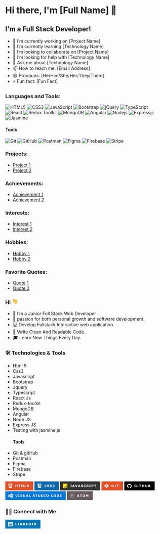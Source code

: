 
# Hi there, I'm [Full Name] 👋

## I'm a Full Stack Developer!

- 🔭 I’m currently working on [Project Name]
- 🌱 I’m currently learning [Technology Name]
- 👯 I’m looking to collaborate on [Project Name]
- 🤔 I’m looking for help with [Technology Name]
- 💬 Ask me about [Technology Name]
- 📫 How to reach me: [Email Address]
- 😄 Pronouns: [He/Him/She/Her/They/Them]
- ⚡ Fun fact: [Fun Fact]

### Languages and Tools:

![HTML5](https://img.shields.io/badge/-HTML5-E34F26?style=flat&logo=html5&logoColor=white)
![CSS3](https://img.shields.io/badge/-CSS3-1572B6?style=flat&logo=css3)
![JavaScript](https://img.shields.io/badge/-JavaScript-black?style=flat&logo=javascript)
![Bootstrap](https://img.shields.io/badge/-Bootstrap-563D7C?style=flat&logo=bootstrap)
![jQuery](https://img.shields.io/badge/-jQuery-black?style=flat&logo=jquery)
![TypeScript](https://img.shields.io/badge/-TypeScript-007ACC?style=flat&logo=typescript)
![React](https://img.shields.io/badge/-React-black?style=flat&logo=react)
![Redux Toolkit](https://img.shields.io/badge/-Redux_Toolkit-764ABC?style=flat&logo=redux)
![MongoDB](https://img.shields.io/badge/-MongoDB-black?style=flat&logo=mongodb)
![Angular](https://img.shields.io/badge/-Angular-DD0031?style=flat&logo=angular)
![Nodejs](https://img.shields.io/badge/-Nodejs-black?style=flat&logo=Node.js)
![Expressjs](https://img.shields.io/badge/-Express.js-black?style=flat)
![Jasmine](https://img.shields.io/badge/-Jasmine-8A4182?style=flat&logo=jasmine)

#### Tools

![Git](https://img.shields.io/badge/-Git-black?style=flat&logo=git)
![GitHub](https://img.shields.io/badge/-GitHub-181717?style=flat&logo=github)
![Postman](https://img.shields.io/badge/-Postman-black?style=flat&logo=postman)
![Figma](https://img.shields.io/badge/-Figma-black?style=flat&logo=figma)
![Firebase](https://img.shields.io/badge/-Firebase-black?style=flat&logo=firebase)
![Stripe](https://img.shields.io/badge/-Stripe-black?style=flat&logo=stripe)

### Projects:

- [Project 1](https://github.com/username/project-name)
- [Project 2](https://github.com/username/project-name)

### Achievements:

- [Achievement 1](https://www.example.com)
- [Achievement 2](https://www.example.com)

### Interests:

- [Interest 1](https://www.example.com)
- [Interest 2](https://www.example.com)

### Hobbies:

- [Hobby 1](https://www.example.com)
- [Hobby 2](https://www.example.com)

### Favorite Quotes:

- [Quote 1](https://www.example.com)
- [Quote 2](https://www.example.com)








###   Hi <img src="images/Hi.gif" width="20"> 

- 🔭 I’m a Junior Full Stack Web Developer .
- 🥰 passion for both personal growth and software development.
- 💻 Develop Fullstack Interactive web application.
- 📝 Write Clean And Readable Code.
- 🎓 Learn New Things Every Day.


### 🛠 Technologies & Tools

  - Html 5
  - Css3
  - Javascript
  - Bootstrap
  - Jquery
  - Typescript
  - React Js
  - Redux-toolkit
  - MongoDB
  - Angular
  - Node JS
  - Express JS	
  - Testing with jasmine.js
     #### Tools
  - Git & gitHub
  - Postman
  - Figma
  - Firebase
  - Stripe

![html5](images/HTML5.png) ![css3](images/CSS3.png) 
![javascript](images/JAVASCRIPT.png) 
![Git](images/GITV.png)  ![Github](images/GITHUB.png) 
![VisualStudioCode](images/VISUALSTUDIO.png) ![Atom](images/ATOM.png)

### 🤝🏻 Connect with Me

<a href="https://www.linkedin.com/in/mohamedsafaan/">
<img src="images/LINKEDIN.png">
</a>


